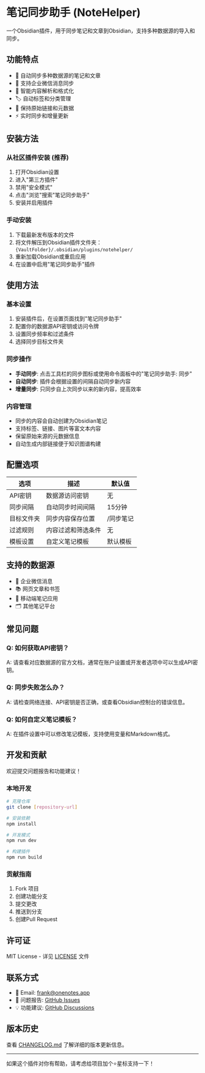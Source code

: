 # 笔记同步助手 (NoteHelper)

一个Obsidian插件，用于同步笔记和文章到Obsidian，支持多种数据源的导入和同步。

## 功能特点

* 🔄 自动同步多种数据源的笔记和文章
* 📝 支持企业微信消息同步
* 🎯 智能内容解析和格式化
* 🏷️ 自动标签和分类管理
* 🔗 保持原始链接和元数据
* ⚡ 实时同步和增量更新

## 安装方法

### 从社区插件安装 (推荐)
1. 打开Obsidian设置
2. 进入"第三方插件"
3. 禁用"安全模式"
4. 点击"浏览"搜索"笔记同步助手"
5. 安装并启用插件

### 手动安装
1. 下载最新发布版本的文件
2. 将文件解压到Obsidian插件文件夹：`{VaultFolder}/.obsidian/plugins/notehelper/`
3. 重新加载Obsidian或重启应用
4. 在设置中启用"笔记同步助手"插件

## 使用方法

### 基本设置
1. 安装插件后，在设置页面找到"笔记同步助手"
2. 配置你的数据源API密钥或访问令牌
3. 设置同步频率和过滤条件
4. 选择同步目标文件夹

### 同步操作
- **手动同步**: 点击工具栏的同步图标或使用命令面板中的"笔记同步助手: 同步"
- **自动同步**: 插件会根据设置的间隔自动同步新内容
- **增量同步**: 只同步自上次同步以来的新内容，提高效率

### 内容管理
- 同步的内容会自动创建为Obsidian笔记
- 支持标签、链接、图片等富文本内容
- 保留原始来源的元数据信息
- 自动生成内部链接便于知识图谱构建

## 配置选项

| 选项 | 描述 | 默认值 |
|------|------|--------|
| API密钥 | 数据源访问密钥 | 无 |
| 同步间隔 | 自动同步时间间隔 | 15分钟 |
| 目标文件夹 | 同步内容保存位置 | /同步笔记 |
| 过滤规则 | 内容过滤和筛选条件 | 无 |
| 模板设置 | 自定义笔记模板 | 默认模板 |

## 支持的数据源

- 📧 企业微信消息
- 📚 网页文章和书签
- 📱 移动端笔记应用
- 🗂️ 其他笔记平台

## 常见问题

### Q: 如何获取API密钥？
A: 请查看对应数据源的官方文档，通常在账户设置或开发者选项中可以生成API密钥。

### Q: 同步失败怎么办？
A: 请检查网络连接、API密钥是否正确，或查看Obsidian控制台的错误信息。

### Q: 如何自定义笔记模板？
A: 在插件设置中可以修改笔记模板，支持使用变量和Markdown格式。

## 开发和贡献

欢迎提交问题报告和功能建议！

### 本地开发
```bash
# 克隆仓库
git clone [repository-url]

# 安装依赖
npm install

# 开发模式
npm run dev

# 构建插件
npm run build
```

### 贡献指南
1. Fork 项目
2. 创建功能分支
3. 提交更改
4. 推送到分支
5. 创建Pull Request

## 许可证

MIT License - 详见 [LICENSE](LICENSE) 文件

## 联系方式

- 📧 Email: frank@onenotes.app
- 🐛 问题报告: [GitHub Issues](https://github.com/notehelper/obsidian-notehelper/issues)
- 💡 功能建议: [GitHub Discussions](https://github.com/notehelper/obsidian-notehelper/discussions)

## 版本历史

查看 [CHANGELOG.md](CHANGELOG.md) 了解详细的版本更新信息。

---

如果这个插件对你有帮助，请考虑给项目加个⭐星标支持一下！